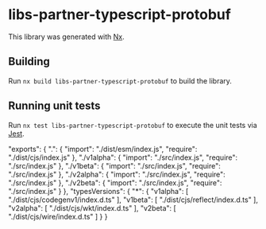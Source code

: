 # libs-partner-typescript-protobuf

This library was generated with [Nx](https://nx.dev).

## Building

Run `nx build libs-partner-typescript-protobuf` to build the library.

## Running unit tests

Run `nx test libs-partner-typescript-protobuf` to execute the unit tests via [Jest](https://jestjs.io).


"exports": {
      ".": {
        "import": "./dist/esm/index.js",
        "require": "./dist/cjs/index.js"
      },
      "./v1alpha": {
        "import": "./src/index.js",
        "require": "./src/index.js"
      },
      "./v1beta": {
        "import": "./src/index.js",
        "require": "./src/index.js"
      },
      "./v2alpha": {
        "import": "./src/index.js",
        "require": "./src/index.js"
      },
      "./v2beta": {
        "import": "./src/index.js",
        "require": "./src/index.js"
      }
    },
    "typesVersions": {
      "*": {
        "v1alpha": [
          "./dist/cjs/codegenv1/index.d.ts"
        ],
        "v1beta": [
          "./dist/cjs/reflect/index.d.ts"
        ],
        "v2alpha": [
          "./dist/cjs/wkt/index.d.ts"
        ],
        "v2beta": [
          "./dist/cjs/wire/index.d.ts"
        ]
      }
    }
